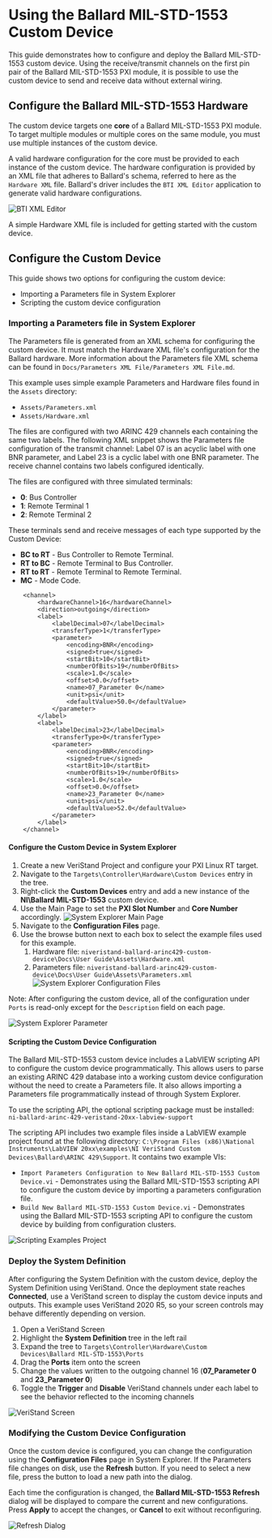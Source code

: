 # Using the Ballard MIL-STD-1553 Custom Device

This guide demonstrates how to configure and deploy the Ballard MIL-STD-1553 custom device. Using the receive/transmit channels on the first pin pair of the Ballard MIL-STD-1553 PXI module, it is possible to use the custom device to send and receive data without external wiring.

## Configure the Ballard MIL-STD-1553 Hardware

The custom device targets one **core** of a Ballard MIL-STD-1553 PXI module. To target multiple modules or multiple cores on the same module, you must use multiple instances of the custom device.

A valid hardware configuration for the core must be provided to each instance of the custom device. The hardware configuration is provided by an XML file that adheres to Ballard's schema, referred to here as the `Hardware XML` file. Ballard's driver includes the `BTI XML Editor` application to generate valid hardware configurations.

![BTI XML Editor](Screenshots/BTI_XML_Configuration.PNG)

A simple Hardware XML file is included for getting started with the custom device.

## Configure the Custom Device

This guide shows two options for configuring the custom device:
- Importing a Parameters file in System Explorer
- Scripting the custom device configuration

### Importing a Parameters file in System Explorer
The Parameters file is generated from an XML schema for configuring the custom device. It must match the Hardware XML file's configuration for the Ballard hardware. More information about the Parameters file XML schema can be found in `Docs/Parameters XML File/Parameters XML File.md`.

This example uses simple example Parameters and Hardware files found in the `Assets` directory:
- `Assets/Parameters.xml`
- `Assets/Hardware.xml`

The files are configured with two ARINC 429 channels each containing the same two labels. The following XML snippet shows the Parameters file configuration of the transmit channel: Label 07 is an acyclic label with one BNR parameter, and Label 23 is a cyclic label with one BNR parameter. The receive channel contains two labels configured identically.

The files are configured with three simulated terminals:
- **0**: Bus Controller
- **1**: Remote Terminal 1
- **2**: Remote Terminal 2

These terminals send and receive messages of each type supported by the Custom Device:
- **BC to RT** - Bus Controller to Remote Terminal.
- **RT to BC** - Remote Terminal to Bus Controller.
- **RT to RT** - Remote Terminal to Remote Terminal.
- **MC** - Mode Code.

```
	<channel>
		<hardwareChannel>16</hardwareChannel>
		<direction>outgoing</direction>
		<label>
			<labelDecimal>07</labelDecimal>
			<transferType>1</transferType>
			<parameter>
				<encoding>BNR</encoding>
				<signed>true</signed>
				<startBit>10</startBit>
				<numberOfBits>19</numberOfBits>
				<scale>1.0</scale>
				<offset>0.0</offset>
				<name>07_Parameter 0</name>
				<unit>psi</unit>
				<defaultValue>50.0</defaultValue>
			</parameter>
		</label>
		<label>
			<labelDecimal>23</labelDecimal>
			<transferType>0</transferType>
			<parameter>
				<encoding>BNR</encoding>
				<signed>true</signed>
				<startBit>10</startBit>
				<numberOfBits>19</numberOfBits>
				<scale>1.0</scale>
				<offset>0.0</offset>
				<name>23_Parameter 0</name>
				<unit>psi</unit>
				<defaultValue>52.0</defaultValue>
			</parameter>
		</label>
	</channel>
```

#### Configure the Custom Device in System Explorer

1. Create a new VeriStand Project and configure your PXI Linux RT target.
2. Navigate to the `Targets\Controller\Hardware\Custom Devices` entry in the tree.
3. Right-click the **Custom Devices** entry and add a new instance of the **NI\Ballard MIL-STD-1553** custom device.
4. Use the Main Page to set the **PXI Slot Number** and **Core Number** accordingly.
![System Explorer Main Page](Screenshots/System_Explorer_main_configured.PNG)
5. Navigate to the **Configuration Files** page.
6. Use the browse button next to each box to select the example files used for this example.
   1. Hardware file: `niveristand-ballard-arinc429-custom-device\Docs\User Guide\Assets\Hardware.xml`
   2. Parameters file: `niveristand-ballard-arinc429-custom-device\Docs\User Guide\Assets\Parameters.xml`
![System Explorer Configuration Files](Screenshots/System_Explorer_configuration_files_configured.PNG)

Note: After configuring the custom device, all of the configuration under `Ports` is read-only except for the `Description` field on each page.

![System Explorer Parameter](Screenshots/System_Explorer_parameter_configured.PNG)

#### Scripting the Custom Device Configuration

The Ballard MIL-STD-1553 custom device includes a LabVIEW scripting API to configure the custom device programmatically. This allows users to parse an existing ARINC 429 database into a working custom device configuration without the need to create a Parameters file. It also allows importing a Parameters file programmatically instead of through System Explorer.

To use the scripting API, the optional scripting package must be installed:
`ni-ballard-arinc-429-veristand-20xx-labview-support`

The scripting API includes two example files inside a LabVIEW example project found at the following directory: `C:\Program Files (x86)\National Instruments\LabVIEW 20xx\examples\NI VeriStand Custom Devices\Ballard\ARINC 429\Support`. It contains two example VIs:

- `Import Parameters Configuration to New Ballard MIL-STD-1553 Custom Device.vi` - Demonstrates using the Ballard MIL-STD-1553 scripting API to configure the custom device by importing a parameters configuration file.
- `Build New Ballard MIL-STD-1553 Custom Device.vi` - Demonstrates using the Ballard MIL-STD-1553 scripting API to configure the custom device by building from configuration clusters.

![Scripting Examples Project](Screenshots/Scripting_examples_project.PNG)

### Deploy the System Definition

After configuring the System Definition with the custom device, deploy the System Definition using VeriStand. Once the deployment state reaches **Connected**, use a VeriStand screen to display the custom device inputs and outputs. This example uses VeriStand 2020 R5, so your screen controls may behave differently depending on version.

1. Open a VeriStand Screen
2. Highlight the **System Definition** tree in the left rail
3. Expand the tree to `Targets\Controller\Hardware\Custom Devices\Ballard MIL-STD-1553\Ports`
4. Drag the **Ports** item onto the screen
5. Change the values written to the outgoing channel 16 (**07_Parameter 0** and **23_Parameter 0**)
6. Toggle the **Trigger** and **Disable** VeriStand channels under each label to see the behavior reflected to the incoming channels

![VeriStand Screen](Screenshots/VeriStand_screen_deployed.PNG)

### Modifying the Custom Device Configuration

Once the custom device is configured, you can change the configuration using the **Configuration Files** page in System Explorer. If the Parameters file changes on disk, use the **Refresh** button. If you need to select a new file, press the button to load a new path into the dialog.

Each time the configuration is changed, the **Ballard MIL-STD-1553 Refresh** dialog will be displayed to compare the current and new configurations. Press **Apply** to accept the changes, or **Cancel** to exit without reconfiguring.

![Refresh Dialog](Screenshots/Refresh_dialog.PNG)